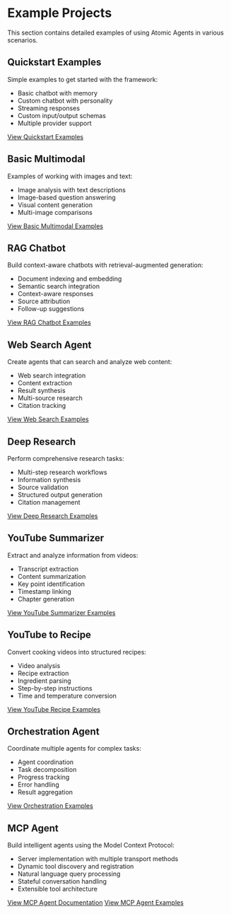 # Example Projects

This section contains detailed examples of using Atomic Agents in various scenarios.

## Quickstart Examples

Simple examples to get started with the framework:

- Basic chatbot with memory
- Custom chatbot with personality
- Streaming responses
- Custom input/output schemas
- Multiple provider support

[View Quickstart Examples](https://github.com/BrainBlend-AI/atomic-agents/tree/main/atomic-examples/quickstart)

## Basic Multimodal

Examples of working with images and text:

- Image analysis with text descriptions
- Image-based question answering
- Visual content generation
- Multi-image comparisons

[View Basic Multimodal Examples](https://github.com/BrainBlend-AI/atomic-agents/tree/main/atomic-examples/basic-multimodal)

## RAG Chatbot

Build context-aware chatbots with retrieval-augmented generation:

- Document indexing and embedding
- Semantic search integration
- Context-aware responses
- Source attribution
- Follow-up suggestions

[View RAG Chatbot Examples](https://github.com/BrainBlend-AI/atomic-agents/tree/main/atomic-examples/rag-chatbot)

## Web Search Agent

Create agents that can search and analyze web content:

- Web search integration
- Content extraction
- Result synthesis
- Multi-source research
- Citation tracking

[View Web Search Examples](https://github.com/BrainBlend-AI/atomic-agents/tree/main/atomic-examples/web-search-agent)

## Deep Research

Perform comprehensive research tasks:

- Multi-step research workflows
- Information synthesis
- Source validation
- Structured output generation
- Citation management

[View Deep Research Examples](https://github.com/BrainBlend-AI/atomic-agents/tree/main/atomic-examples/deep-research)

## YouTube Summarizer

Extract and analyze information from videos:

- Transcript extraction
- Content summarization
- Key point identification
- Timestamp linking
- Chapter generation

[View YouTube Summarizer Examples](https://github.com/BrainBlend-AI/atomic-agents/tree/main/atomic-examples/youtube-summarizer)

## YouTube to Recipe

Convert cooking videos into structured recipes:

- Video analysis
- Recipe extraction
- Ingredient parsing
- Step-by-step instructions
- Time and temperature conversion

[View YouTube Recipe Examples](https://github.com/BrainBlend-AI/atomic-agents/tree/main/atomic-examples/youtube-to-recipe)

## Orchestration Agent

Coordinate multiple agents for complex tasks:

- Agent coordination
- Task decomposition
- Progress tracking
- Error handling
- Result aggregation

[View Orchestration Examples](https://github.com/BrainBlend-AI/atomic-agents/tree/main/atomic-examples/orchestration-agent)

## MCP Agent

Build intelligent agents using the Model Context Protocol:

- Server implementation with multiple transport methods
- Dynamic tool discovery and registration
- Natural language query processing
- Stateful conversation handling
- Extensible tool architecture

[View MCP Agent Documentation](mcp_agent.md)
[View MCP Agent Examples](https://github.com/BrainBlend-AI/atomic-agents/tree/main/atomic-examples/mcp-agent)
